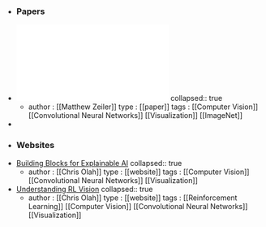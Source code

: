 - ### Papers
- ![Visualizing and Understanding Convolutional Networks.pdf](../assets/Visualizing_and_Understanding_Convolutional_Networks_1675460396745_0.pdf)
  collapsed:: true
	- author : [[Matthew Zeiler]] 
	  type : [[paper]]
	  tags : [[Computer Vision]] [[Convolutional Neural Networks]] [[Visualization]] [[ImageNet]]
-
- ### Websites
- [Building Blocks for Explainable AI](https://distill.pub/2018/building-blocks/)
  collapsed:: true
	- author : [[Chris Olah]]
	  type : [[website]] 
	  tags : [[Computer Vision]] [[Convolutional Neural Networks]] [[Visualization]]
- [Understanding RL Vision](https://distill.pub/2020/understanding-rl-vision/)
  collapsed:: true
	- author : [[Chris Olah]] 
	  type : [[website]] 
	  tags : [[Reinforcement Learning]] [[Computer Vision]] [[Convolutional Neural Networks]] [[Visualization]]